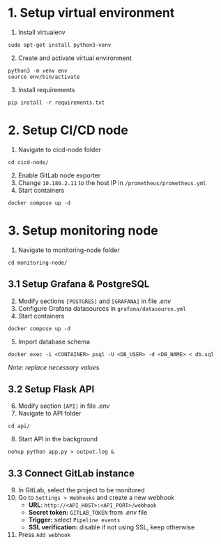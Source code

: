 # 1. Setup virtual environment

1. Install virtualenv

```shell
sudo apt-get install python3-venv
```

2. Create and activate virtual environment

```shell
python3 -m venv env
source env/bin/activate
```

3. Install requirements

```shell
pip install -r requirements.txt
```

# 2. Setup CI/CD node

1. Navigate to cicd-node folder

```
cd cicd-node/
```

2. Enable GitLab node exporter
3. Change `10.186.2.11` to the host IP in `/prometheus/prometheus.yml`
4. Start containers

```shell
docker compose up -d
```

# 3. Setup monitoring node

1. Navigate to monitoring-node folder

```
cd monitoring-node/
```

## 3.1 Setup Grafana & PostgreSQL

2. Modify sections `[POSTGRES]` and `[GRAFANA]` in file _.env_
3. Configure Grafana datasources in `grafana/datasource.yml`
4. Start containers

```shell
docker compose up -d
```

5. Import database schema

```shell
docker exec -i <CONTAINER> psql -U <DB_USER> -d <DB_NAME> < db.sql
```

_Note: replace necessary values_

## 3.2 Setup Flask API

6. Modify section `[API]` in file _.env_
7. Navigate to API folder

```shell
cd api/
```

8. Start API in the background

```shell
nohup python app.py > output.log &
```

## 3.3 Connect GitLab instance

9. In GitLab, select the project to be monitored
10. Go to `Settings > Webhooks` and create a new webhook
    - **URL**: `http://<API_HOST>:<API_PORT>/webhook`
    - **Secret token:** `GITLAB_TOKEN` from _.env_ file
    - **Trigger:** select `Pipeline events`
    - **SSL verification:** disable if not using SSL, keep otherwise
11. Press `Add webhook`
